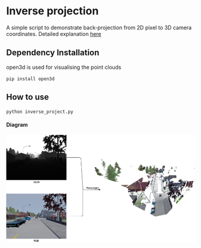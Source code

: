 # Inverse projection
A simple script to demonstrate back-projection from 2D pixel to 3D camera coordinates. 
Detailed explanation [here](https://medium.com/@daryl.tanyj/inverse-projection-transformation-c866ccedef1c)

## Dependency Installation
open3d is used for visualising the point clouds
```
pip install open3d
```
## How to use
```
python inverse_project.py
```

#### Diagram
![diagram](resource/backproject_diagram.png)
